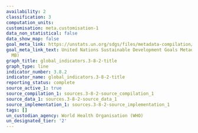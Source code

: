 ```yaml
---
availability: 2
classification: 3
computation_units:
customisation: meta.customisation-1
data_non_statistical: false
data_show_map: false
goal_meta_link: https://unstats.un.org/sdgs/files/metadata-compilation/Metadata-Goal-3.pdf
goal_meta_link_text: United Nations Sustainable Development Goals Metadata (PDF 4.0
  MB)
graph_title: global_indicators.3-8-2-title
graph_type: line
indicator_number: 3.8.2
indicator_name: global_indicators.3-8-2-title
reporting_status: complete
source_active_1: true
source_compilation_1: sources.3-8-2-source_compilation_1
source_data_1: sources.3-8-2-source_data_1
source_implementation_1: sources.3-8-2-source_implementation_1
tags: []
un_custodian_agency: World Health Organisation (WHO)
un_designated_tier: '2'
---
```

